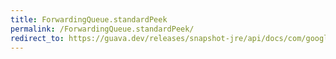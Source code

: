 ```yaml
---
title: ForwardingQueue.standardPeek
permalink: /ForwardingQueue.standardPeek/
redirect_to: https://guava.dev/releases/snapshot-jre/api/docs/com/google/common/collect/ForwardingQueue.html#standardPeek--
---
```

